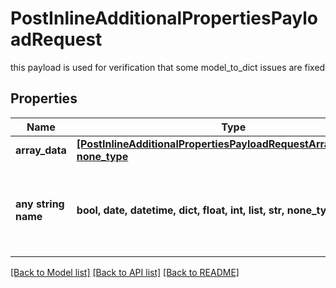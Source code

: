 # PostInlineAdditionalPropertiesPayloadRequest

this payload is used for verification that some model_to_dict issues are fixed

## Properties
Name | Type | Description | Notes
------------ | ------------- | ------------- | -------------
**array_data** | [**[PostInlineAdditionalPropertiesPayloadRequestArrayDataInner], none_type**](PostInlineAdditionalPropertiesPayloadRequestArrayDataInner.md) |  | [optional] 
**any string name** | **bool, date, datetime, dict, float, int, list, str, none_type** | any string name can be used but the value must be the correct type | [optional]

[[Back to Model list]](../README.md#documentation-for-models) [[Back to API list]](../README.md#documentation-for-api-endpoints) [[Back to README]](../README.md)


